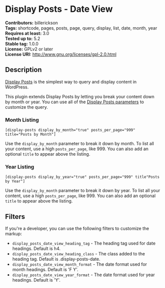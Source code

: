 # Display Posts - Date View

**Contributors:** billerickson  
**Tags:** shortcode, pages, posts, page, query, display, list, date, month, year
**Requires at least:** 3.0  
**Tested up to:** 5.2  
**Stable tag:** 1.0.0  
**License:** GPLv2 or later  
**License URI:** http://www.gnu.org/licenses/gpl-2.0.html

## Description

[Display Posts](https://displayposts.com) is the simplest way to query and display content in WordPress.

This plugin extends Display Posts by letting you break your content down by month or year. You can use all of the [Display Posts parameters](https://displayposts.com/docs/parameters/) to customize the query.

### Month Listing

`[display-posts display_by_month="true" posts_per_page="999" title="Posts by Month"]`

Use the `display_by_month` parameter to break it down by month. To list all your content, use a high `posts_per_page`, like 999. You can also add an optional `title` to appear above the listing.

### Year Listing

`[display-posts display_by_year="true" posts_per_page="999" title"Posts by Year"]`

Use the `display_by_month` parameter to break it down by year. To list all your content, use a high `posts_per_page`, like 999. You can also add an optional `title` to appear above the listing.

## Filters

If you're a developer, you can use the following filters to customize the markup:

* `display_posts_date_view_heading_tag` - The heading tag used for date headings. Default is h4.
* `display_posts_date_view_heading_class` - The class added to the heading tag. Default is .display-posts-date.
* `display_posts_date_view_month_format` - The date format used for month headings. Default is 'F Y'.
* `display_posts_date_view_year_format` - The date format used for year headings. Default is 'Y'.
